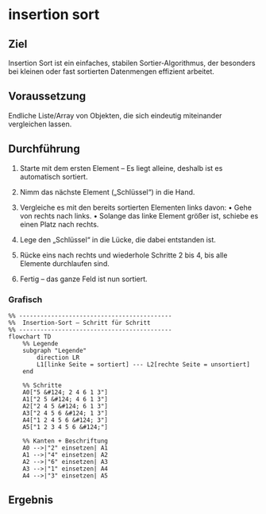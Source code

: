 # insertion sort

## Ziel

Insertion Sort ist ein einfaches, stabilen Sortier-Algorithmus, der besonders bei kleinen oder fast sortierten Daten­mengen effizient arbeitet. 

## Voraussetzung

Endliche Liste/Array von Objekten, die sich eindeutig miteinander vergleichen lassen.

## Durchführung

1. Starte mit dem ersten Element
    – Es liegt alleine, deshalb ist es automatisch sortiert.

2. Nimm das nächste Element („Schlüssel“) in die Hand.

3. Vergleiche es mit den bereits sortierten Elementen links davon:
    • Gehe von rechts nach links.
    • Solange das linke Element größer ist, schiebe es einen Platz nach rechts.

4. Lege den „Schlüssel“ in die Lücke, die dabei entstanden ist.

5. Rücke eins nach rechts und wiederhole Schritte 2 bis 4, bis alle Elemente durchlaufen sind.

6. Fertig – das ganze Feld ist nun sortiert.


### Grafisch

```mermaid
%% -------------------------------------------
%%  Insertion-Sort – Schritt für Schritt
%% -------------------------------------------
flowchart TD
    %% Legende
    subgraph "Legende"
        direction LR
        L1[linke Seite = sortiert] --- L2[rechte Seite = unsortiert]
    end

    %% Schritte
    A0["5 &#124; 2 4 6 1 3"]
    A1["2 5 &#124; 4 6 1 3"]
    A2["2 4 5 &#124; 6 1 3"]
    A3["2 4 5 6 &#124; 1 3"]
    A4["1 2 4 5 6 &#124; 3"]
    A5["1 2 3 4 5 6 &#124;"]

    %% Kanten + Beschriftung
    A0 -->|"2" einsetzen| A1
    A1 -->|"4" einsetzen| A2
    A2 -->|"6" einsetzen| A3
    A3 -->|"1" einsetzen| A4
    A4 -->|"3" einsetzen| A5
```


## Ergebnis
<!-- Zeit-/Speicherkomplexität, Beispielausgabe, Tests -->
